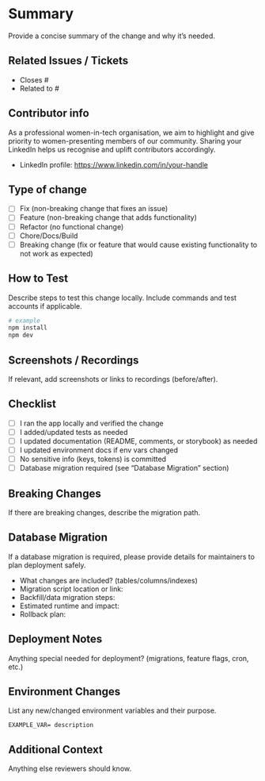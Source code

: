 # Summary

Provide a concise summary of the change and why it’s needed.

## Related Issues / Tickets

- Closes #
- Related to #

## Contributor info

As a professional women-in-tech organisation, we aim to highlight and give priority to women-presenting members of our community. Sharing your LinkedIn helps us recognise and uplift contributors accordingly.

- LinkedIn profile: https://www.linkedin.com/in/your-handle

## Type of change

- [ ] Fix (non-breaking change that fixes an issue)
- [ ] Feature (non-breaking change that adds functionality)
- [ ] Refactor (no functional change)
- [ ] Chore/Docs/Build
- [ ] Breaking change (fix or feature that would cause existing functionality to not work as expected)

## How to Test

Describe steps to test this change locally. Include commands and test accounts if applicable.

```bash
# example
npm install
npm dev
```

## Screenshots / Recordings

If relevant, add screenshots or links to recordings (before/after).

## Checklist

- [ ] I ran the app locally and verified the change
- [ ] I added/updated tests as needed
- [ ] I updated documentation (README, comments, or storybook) as needed
- [ ] I updated environment docs if env vars changed
- [ ] No sensitive info (keys, tokens) is committed
- [ ] Database migration required (see “Database Migration” section)

## Breaking Changes

If there are breaking changes, describe the migration path.

## Database Migration

If a database migration is required, please provide details for maintainers to plan deployment safely.

- What changes are included? (tables/columns/indexes)
- Migration script location or link:
- Backfill/data migration steps:
- Estimated runtime and impact:
- Rollback plan:

## Deployment Notes

Anything special needed for deployment? (migrations, feature flags, cron, etc.)

## Environment Changes

List any new/changed environment variables and their purpose.

```
EXAMPLE_VAR= description
```

## Additional Context

Anything else reviewers should know.
